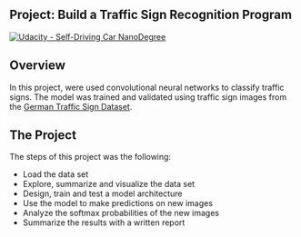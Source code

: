 ## Project: Build a Traffic Sign Recognition Program
[![Udacity - Self-Driving Car NanoDegree](https://s3.amazonaws.com/udacity-sdc/github/shield-carnd.svg)](http://www.udacity.com/drive)

Overview
---
In this project, were used convolutional neural networks to classify traffic signs. The model was trained and validated using traffic sign images from the [German Traffic Sign Dataset](http://benchmark.ini.rub.de/?section=gtsrb&subsection=dataset).

The Project
---
The steps of this project was the following:
* Load the data set
* Explore, summarize and visualize the data set
* Design, train and test a model architecture
* Use the model to make predictions on new images
* Analyze the softmax probabilities of the new images
* Summarize the results with a written report
